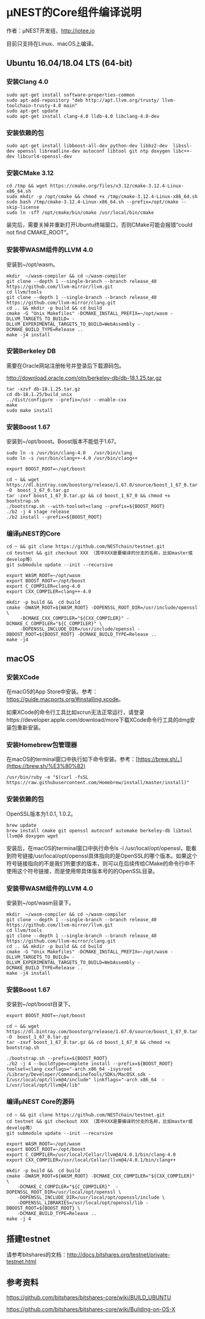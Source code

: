 # μNEST的Core组件编译说明

作者：μNEST开发组，http://iotee.io



目前只支持在Linux、macOS上编译。

## Ubuntu 16.04/18.04 LTS (64-bit)

### 安装Clang 4.0

```
sudo apt-get install software-properties-common
sudo apt-add-repository "deb http://apt.llvm.org/trusty/ llvm-toolchain-trusty-4.0 main"
sudo apt-get update
sudo apt-get install clang-4.0 lldb-4.0 libclang-4.0-dev
```

### 安装依赖的包

```
sudo apt-get install libboost-all-dev python-dev libbz2-dev  libssl-dev openssl libreadline-dev autoconf libtool git ntp doxygen libc++-dev libcurl4-openssl-dev
```

### 安装CMake 3.12

```
cd /tmp && wget https://cmake.org/files/v3.12/cmake-3.12.4-Linux-x86_64.sh
sudo mkdir -p /opt/cmake && chmod +x /tmp/cmake-3.12.4-Linux-x86_64.sh
sudo bash /tmp/cmake-3.12.4-Linux-x86_64.sh --prefix=/opt/cmake --skip-license
sudo ln -sfT /opt/cmake/bin/cmake /usr/local/bin/cmake
```

装完后，需要关掉并重新打开Ubuntu终端窗口，否则CMake可能会报错“could not find CMAKE_ROOT”。

### 安装带WASM组件的LLVM 4.0

安装到~/opt/wasm。

```
mkdir  ~/wasm-compiler && cd ~/wasm-compiler
git clone --depth 1 --single-branch --branch release_40 https://github.com/llvm-mirror/llvm.git
cd llvm/tools
git clone --depth 1 --single-branch --branch release_40 https://github.com/llvm-mirror/clang.git
cd .. && mkdir -p build && cd build
cmake -G "Unix Makefiles" -DCMAKE_INSTALL_PREFIX=~/opt/wasm -DLLVM_TARGETS_TO_BUILD= -DLLVM_EXPERIMENTAL_TARGETS_TO_BUILD=WebAssembly -DCMAKE_BUILD_TYPE=Release ..
make -j4 install
```

### 安装Berkeley DB

需要在Oracle网站注册帐号并登录后下载源码包。

http://download.oracle.com/otn/berkeley-db/db-18.1.25.tar.gz

```
tar -xzvf db-18.1.25.tar.gz
cd db-18.1.25/build_unix
../dist/configure --prefix=/usr --enable-cxx
make
sudo make install
```

### 安装Boost 1.67

安装到~/opt/boost。Boost版本不能低于1.67。

```
sudo ln -s /usr/bin/clang-4.0   /usr/bin/clang
sudo ln -s /usr/bin/clang++-4.0 /usr/bin/clang++

export BOOST_ROOT=~/opt/boost

cd ~ && wget https://dl.bintray.com/boostorg/release/1.67.0/source/boost_1_67_0.tar.gz -O  boost_1_67_0.tar.gz
tar -zxvf boost_1_67_0.tar.gz && cd boost_1_67_0 && chmod +x bootstrap.sh
./bootstrap.sh --with-toolset=clang --prefix=${BOOST_ROOT}
./b2 -j 4 stage release
./b2 install --prefix=${BOOST_ROOT}
```

### 编译μNEST的Core

```
cd ~ && git clone https://github.com/NESTchain/testnet.git
cd testnet && git checkout XXX （其中XXX是要编译的分支的名称，比如master或develop等）
git submodule update --init --recursive

export WASM_ROOT=~/opt/wasm
export BOOST_ROOT=~/opt/boost
export C_COMPILER=clang-4.0
export CXX_COMPILER=clang++-4.0

mkdir -p build &&  cd build
cmake -DWASM_ROOT=${WASM_ROOT} -DOPENSSL_ROOT_DIR=/usr/include/openssl \
     -DCMAKE_CXX_COMPILER="${CXX_COMPILER}" -DCMAKE_C_COMPILER="${C_COMPILER}" \
     -DOPENSSL_INCLUDE_DIR=/usr/include/openssl -DBOOST_ROOT=${BOOST_ROOT} -DCMAKE_BUILD_TYPE=Release ..
make -j4
```



## macOS

### 安装XCode

在macOS的App Store中安装。参考：<https://guide.macports.org/#installing.xcode>。

如果XCode的命令行工具比如xcrun无法正常运行，请登录https://developer.apple.com/download/more下载XCode命令行工具的dmg安装包重新安装。

### 安装Homebrew包管理器

在macOS的terminal窗口中执行如下命令安装。参考：[https://brew.sh/。](https://brew.sh/%E3%80%82)

```
/usr/bin/ruby -e "$(curl -fsSL https://raw.githubusercontent.com/Homebrew/install/master/install)"
```

### 安装依赖的包

OpenSSL版本为1.0.1, 1.0.2。

```
brew update
brew install cmake git openssl autoconf automake berkeley-db libtool llvm@4 doxygen wget
```

安装后，在macOS的terminal窗口中执行命令ls -l /usr/local/opt/openssl，能看到符号链接/usr/local/opt/openssl具体指向的是OpenSSL的哪个版本。如果这个符号链接指向的不是我们所要求的版本，则可以在后续传给CMake的命令行中不使用这个符号链接，而是使用带具体版本号的的OpenSSL目录。

### 安装带WASM组件的LLVM 4.0

安装到~/opt/wasm目录下。

```
mkdir  ~/wasm-compiler && cd ~/wasm-compiler
git clone --depth 1 --single-branch --branch release_40 https://github.com/llvm-mirror/llvm.git
cd llvm/tools
git clone --depth 1 --single-branch --branch release_40 https://github.com/llvm-mirror/clang.git
cd .. && mkdir -p build && cd build
cmake -G "Unix Makefiles" -DCMAKE_INSTALL_PREFIX=~/opt/wasm -DLLVM_TARGETS_TO_BUILD= -DLLVM_EXPERIMENTAL_TARGETS_TO_BUILD=WebAssembly -DCMAKE_BUILD_TYPE=Release ..
make -j4 install
```

### 安装Boost 1.67

安装到~/opt/boost目录下。

```
export BOOST_ROOT=~/opt/boost

cd ~ && wget https://dl.bintray.com/boostorg/release/1.67.0/source/boost_1_67_0.tar.gz -O  boost_1_67_0.tar.gz
tar -zxvf boost_1_67_0.tar.gz && cd boost_1_67_0 && chmod +x bootstrap.sh

./bootstrap.sh --prefix=${BOOST_ROOT}
./b2 -j 4 --buildtype=complete install --prefix=${BOOST_ROOT} toolset=clang cxxflags="-arch x86_64 -isysroot /Library/Developer/CommandLineTools/SDKs/MacOSX.sdk -I/usr/local/opt/llvm@4/include" linkflags="-arch x86_64  -L/usr/local/opt/llvm@4/lib"
```

### 编译μNEST Core的源码

```
cd ~ && git clone https://github.com/NESTchain/testnet.git
cd testnet && git checkout XXX （其中XXX是要编译的分支的名称，比如master或develop等）
git submodule update --init --recursive

export WASM_ROOT=~/opt/wasm
export BOOST_ROOT=~/opt/boost
export C_COMPILER=/usr/local/Cellar/llvm@4/4.0.1/bin/clang-4.0
export CXX_COMPILER=/usr/local/Cellar/llvm@4/4.0.1/bin/clang++

mkdir -p build &&  cd build
cmake -DWASM_ROOT=${WASM_ROOT} -DCMAKE_CXX_COMPILER="${CXX_COMPILER}" \
	-DCMAKE_C_COMPILER="${C_COMPILER}"  -DOPENSSL_ROOT_DIR=/usr/local/opt/openssl \
	-DOPENSSL_INCLUDE_DIR=/usr/local/opt/openssl/include \
	-DOPENSSL_LIBRARIES=/usr/local/opt/openssl/lib -DBOOST_ROOT=${BOOST_ROOT} \
	-DCMAKE_BUILD_TYPE=Release ..
make -j 4
```

## 搭建testnet

请参考bitshares的文档：http://docs.bitshares.org/testnet/private-testnet.html



## 参考资料

https://github.com/bitshares/bitshares-core/wiki/BUILD_UBUNTU

https://github.com/bitshares/bitshares-core/wiki/Building-on-OS-X

